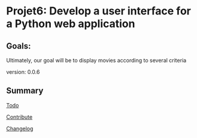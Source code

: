 # Projet6: Develop a user interface for a Python web application

## Goals: 
Ultimately, our goal will be to display movies according to several criteria

version: 0.0.6

## Summary

[Todo](TODO.md)

[Contribute](contribute.md)

[Changelog](CHANGELOG.md)


